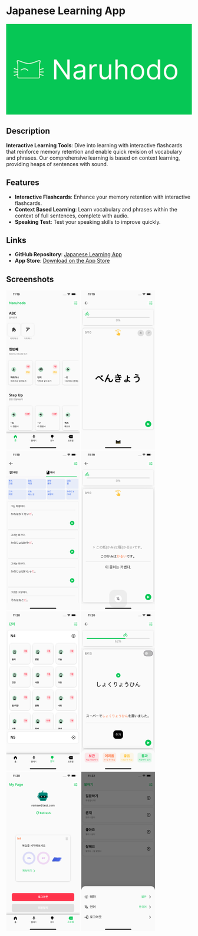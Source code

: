 # Japanese Learning App

![Japanese Learning App](assets/images/naruhodo.png)

## Description

**Interactive Learning Tools**: Dive into learning with interactive flashcards that reinforce memory retention and enable quick revision of vocabulary and phrases. Our comprehensive learning is based on context learning, providing heaps of sentences with sound.

## Features

- **Interactive Flashcards**: Enhance your memory retention with interactive flashcards.
- **Context Based Learning**: Learn vocabulary and phrases within the context of full sentences, complete with audio.
- **Speaking Test**: Test your speaking skills to improve quickly.

## Links

- **GitHub Repository**: [Japanese Learning App](https://github.com/kanziman/naruhodo)
- **App Store**: [Download on the App Store](https://apps.apple.com/us/app/naruhodo/id6502181176)

## Screenshots

<p float="left">
  <img src="assets/images/01.png" alt="App Screenshot" width="200"/>
  <img src="assets/images/02.png" alt="App Screenshot" width="200"/>
  <img src="assets/images/03.png" alt="App Screenshot" width="200"/>
  <img src="assets/images/04.png" alt="App Screenshot" width="200"/>
  <img src="assets/images/05.png" alt="App Screenshot" width="200"/>
  <img src="assets/images/06.png" alt="App Screenshot" width="200"/>
  <img src="assets/images/07.png" alt="App Screenshot" width="200"/>
  <img src="assets/images/08.png" alt="App Screenshot" width="200"/>
</p>
